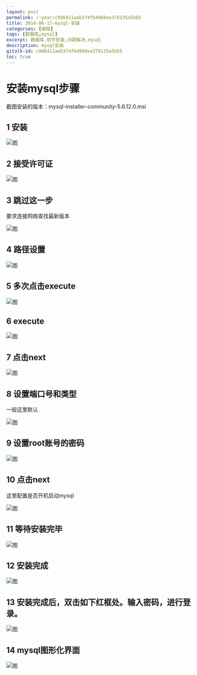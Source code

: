 ```yaml
---
layout: post
permalink: /:year/c9d6411aeb374fb4968ea378135a5bb5
title: 2014-06-17-mysql-安装
categories: [编程]
tags: [数据库,mysql]
excerpt: 数据库,软件安装,问题解决,mysql
description: mysql安装
gitalk-id: c9d6411aeb374fb4968ea378135a5bb5
toc: true
---
```


# 安装mysql步骤

截图安装的版本：mysql-installer-community-5.6.12.0.msi

## 1 安装

![图](http://image.linxingyang.net/image/M-mysql/image/2014-06-17/01pub.png)

## 2 接受许可证

![图](http://image.linxingyang.net/image/M-mysql/image/2014-06-17/02.png)

## 3 跳过这一步

要求连接网络查找最新版本

![图](http://image.linxingyang.net/image/M-mysql/image/2014-06-17/03.png)

## 4 路径设置

![图](http://image.linxingyang.net/image/M-mysql/image/2014-06-17/04.png)

## 5 多次点击execute

![图](http://image.linxingyang.net/image/M-mysql/image/2014-06-17/05.png)

## 6 execute

![图](http://image.linxingyang.net/image/M-mysql/image/2014-06-17/06.png)

## 7 点击next

![图](http://image.linxingyang.net/image/M-mysql/image/2014-06-17/07.png)

## 8 设置端口号和类型

一般这里默认

![图](http://image.linxingyang.net/image/M-mysql/image/2014-06-17/08.png)

## 9 设置root账号的密码

![图](http://image.linxingyang.net/image/M-mysql/image/2014-06-17/09.png)

## 10 点击next

这里配置是否开机启动mysql

![图](http://image.linxingyang.net/image/M-mysql/image/2014-06-17/10.png)

## 11 等待安装完毕

![图](http://image.linxingyang.net/image/M-mysql/image/2014-06-17/11.png)

## 12 安装完成

![图](http://image.linxingyang.net/image/M-mysql/image/2014-06-17/12.png)

## 13 安装完成后，双击如下红框处。输入密码，进行登录。

![图](http://image.linxingyang.net/image/M-mysql/image/2014-06-17/13.png)

## 14 mysql图形化界面

![图](http://image.linxingyang.net/image/M-mysql/image/2014-06-17/14.png)
